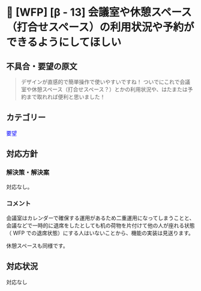 # 🌳 [WFP] [β - 13] 会議室や休憩スペース（打合せスペース）の利用状況や予約ができるようにしてほしい

## 不具合・要望の原文

> デザインが直感的で簡単操作で使いやすいですね！ ついでにこれで会議室や休憩スペース（打合せスペース？）とかの利用状況や、はたまたは予約まで取れれば便利と思いました！

## カテゴリー

<span style="color: blue;">要望</span>



## 対応方針

### 解決策・解決案

対応なし。



### コメント

会議室はカレンダーで確保する運用があるため二重運用になってしまうことと、会議などで一時的に退席をしたとしても机の荷物を片付けて他の人が座れる状態（ WFP での退席状態）にする人はいないことから、機能の実装は見送ります。

休憩スペースも同様です。



## 対応状況

対応なし